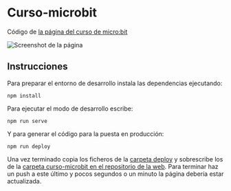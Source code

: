 # Curso-microbit

Código de [la página del curso de micro:bit](http://www.tomellosotech.org/curso-microbit/)

![Screenshot de la página](https://user-images.githubusercontent.com/826965/54861277-e6ee8c80-4d26-11e9-816b-e9b6a588017f.png)

## Instrucciones

Para preparar el entorno de desarrollo instala las dependencias ejecutando:

`npm install`

Para ejecutar el modo de desarrollo escribe:

`npm run serve`

Y para generar el código para la puesta en producción:

`npm run deploy`

Una vez terminado copia los ficheros de la [carpeta deploy](https://github.com/TomellosoTech/curso-microbit/tree/master/deploy) y sobrescribe los de la [carpeta curso-microbit en el repositorio de la web](https://github.com/TomellosoTech/tomelloso-tech.github.io/tree/master/curso-microbit). Para terminar haz un push a este último y pocos segundos o un minuto la página debería estar actualizada.

